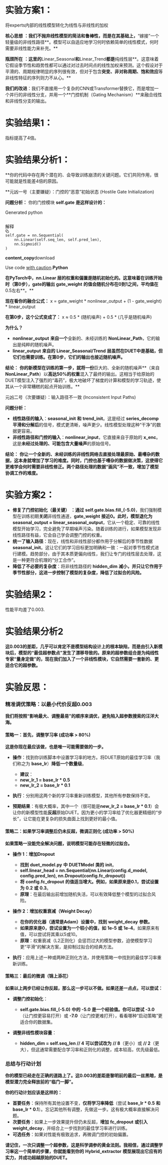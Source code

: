 # 实验方案1：

将experts内部的线性模型转化为线性与非线性的加权

**核心思想** **：我们不抛弃线性模型的简洁和鲁棒性，而是在其基础上，**“嫁接”一个轻量级的非线性路径**。模型可以自适应地学习何时依赖简单的线性模式，何时需要非线性能力来补充。**

**瓶颈所在** **：这里的**Linear_Seasonal**和**Linear_Trend**都是**纯线性层**。这意味着它假设季节性和趋势性都可以通过对过去时间点的线性加权来预测。这个假设对于平滑的、周期规律明显的序列很有效，但对于包含**突变、非对称周期、饱和效应**等非线性特征的序列则力不从心。**

  **我们的改进**：我们不直接用一个复杂的CNN或Transformer替换它，而是增加一个并行的非线性分支，并用一个**门控机制（Gating Mechanism）**来融合线性和非线性分支的输出。

# 实验结果1：

指标提高了4倍。

# 实验结果分析1：

**你的代码中存在两个潜在的、会导致训练崩溃的关键问题。它们共同作用，很可能就是性能差4倍的原因。

**元凶一号（主要嫌疑）：门控的“恶意”初始状态 (Hostile Gate Initialization)

**问题分析：**
你的门控模块 **self.gate** **是这样设计的：**

Generated python

<pre _ngcontent-ng-c2822838050=""><sider-code-explain id="sider-code-explain" data-gpts-theme="light"><div class="chat-gpt-quick-query-container"></div></sider-code-explain><sider-code-explain id="sider-code-explain" data-gpts-theme="light"><div class="chat-gpt-quick-query-container"></div></sider-code-explain><sider-code-explain id="sider-code-explain" data-gpts-theme="light"><div class="chat-gpt-quick-query-container"></div></sider-code-explain><sider-code-explain id="sider-code-explain" data-gpts-theme="light"><div class="chat-gpt-quick-query-container"><div class="css-18jo2e4 ant-app"><div class="sider-code-explain-button-wrapper-common"><div class="absolute right-0 top-2 pr-2 h-[28px]"><div class="sider-code-explain-button"><div class="button explain-button"><svg xmlns="http://www.w3.org/2000/svg" width="12" height="12" viewBox="0 0 12 12" fill="none" color="var(--gpts-primary-color5)" class="cursor-move"><path d="M3.85036 0.5C4.79885 0.5 5.58197 1.22323 5.7 2.15926L5.7 2.33333H3.96C3.91825 2.33333 3.8778 2.34811 3.84557 2.37515L3.1186 2.98494C3.0644 2.95896 3.00386 2.94444 2.94 2.94444C2.70804 2.94444 2.52 3.13597 2.52 3.37222C2.52 3.60848 2.70804 3.8 2.94 3.8C3.17196 3.8 3.36 3.60848 3.36 3.37222C3.36 3.33627 3.35564 3.30135 3.34744 3.26798L4.0245 2.7H5.7V5.81667L2.29959 5.81668C2.23218 5.67215 2.08755 5.57222 1.92 5.57222C1.68804 5.57222 1.5 5.76374 1.5 6C1.5 6.23626 1.68804 6.42778 1.92 6.42778C2.08753 6.42778 2.23214 6.32788 2.29956 6.18338L5.7 6.18333V9.3H4.0245L3.34744 8.73202C3.35564 8.69865 3.36 8.66373 3.36 8.62778C3.36 8.39152 3.17196 8.2 2.94 8.2C2.70804 8.2 2.52 8.39152 2.52 8.62778C2.52 8.86403 2.70804 9.05556 2.94 9.05556C3.00386 9.05556 3.0644 9.04104 3.1186 9.01507L3.84557 9.62486C3.8778 9.65189 3.91825 9.66667 3.96 9.66667H5.7L5.7 9.84081C5.56862 10.7789 4.77498 11.5 3.82028 11.5C2.94028 11.5 2.20038 10.8873 1.98704 10.0569C1.34869 9.77277 0.902428 9.12258 0.902428 8.36592C0.902428 8.18753 0.927234 8.01505 0.973548 7.85189C0.40281 7.54883 0.0105685 6.94346 0.000210217 6.24351L0 6.18333C0 5.41779 0.460684 4.76184 1.11509 4.48738C0.994666 4.26236 0.920402 4.00782 0.905295 3.73711L0.903637 3.70063C0.901225 3.66277 0.9 3.62459 0.9 3.58611C0.9 2.82761 1.37605 2.18236 2.04044 1.94339C2.24247 1.11435 2.97618 0.5 3.85036 0.5Z" fill="url(#paint0_linear_27482_345)"></path><path fill-rule="evenodd" clip-rule="evenodd" d="M9.96456 1.96459C9.76998 1.12482 9.03124 0.5 8.14964 0.5C7.20115 0.5 6.41803 1.22323 6.3 2.15926V9.84081C6.43138 10.7789 7.22502 11.5 8.17972 11.5C9.05972 11.5 9.79962 10.8873 10.013 10.0569C10.6513 9.77277 11.0976 9.12258 11.0976 8.36592C11.0976 8.18753 11.0728 8.01505 11.0265 7.85189C11.6049 7.54474 12 6.92704 12 6.21508C12 5.57445 11.6801 5.01014 11.1946 4.67986C11.1923 4.71546 11.18 4.75077 11.1569 4.78104C10.7954 5.25518 10.3869 5.55356 9.93722 5.67563C9.92895 5.69781 9.92086 5.72194 9.91316 5.74787C9.87484 5.87697 9.85491 6.02082 9.86225 6.17511C9.86838 6.30374 9.89347 6.43433 9.94039 6.56613C9.97445 6.66182 9.92612 6.7676 9.83244 6.80239C9.73877 6.83719 9.63521 6.78782 9.60115 6.69214C9.54165 6.52501 9.50956 6.35799 9.50171 6.19303C9.49402 6.03155 9.50952 5.87887 9.54232 5.7375C9.08808 5.75843 8.5973 5.61672 8.07516 5.31207C7.98861 5.26157 7.95852 5.14896 8.00796 5.06055C8.0574 4.97214 8.16764 4.9414 8.2542 4.9919L8.28619 5.01036C9.33989 5.6115 10.1827 5.41424 10.8745 4.50666C11.0165 4.24875 11.0976 3.95108 11.0976 3.63408C11.0976 2.86967 10.6264 2.21766 9.96456 1.96459ZM7.19744 8.17638C7.16044 8.08184 7.20547 7.97455 7.29803 7.93676C7.38728 7.90031 7.48813 7.94178 7.5284 8.02956L7.53261 8.03945L7.54036 8.05596C7.55621 8.08804 7.57973 8.12658 7.61133 8.16707C7.66331 8.23368 7.72691 8.29167 7.80286 8.336C7.98858 8.44439 8.23087 8.46371 8.55015 8.35513C8.812 8.18204 9.13778 8.09956 9.52397 8.11096C9.62361 8.1139 9.70205 8.19879 9.69917 8.30057C9.69629 8.40234 9.61318 8.48246 9.51354 8.47952C8.80323 8.45855 8.38445 8.80328 8.21473 9.5549C8.19233 9.65411 8.09543 9.71599 7.9983 9.69311C7.90117 9.67023 7.84059 9.57125 7.86299 9.47203C7.92233 9.20926 8.01105 8.98341 8.12818 8.79544C7.94027 8.79075 7.77186 8.74257 7.62378 8.65613C7.416 8.53487 7.28296 8.36439 7.20788 8.20063L7.20617 8.19688L7.19744 8.17638ZM8.02006 2.2206C7.92041 2.22299 7.84152 2.30744 7.84386 2.40923C7.85146 2.73981 7.92127 3.02366 8.05119 3.25867C7.74353 3.28089 7.44304 3.44657 7.16965 3.77947C7.10559 3.85748 7.11557 3.97376 7.19194 4.03919C7.26831 4.10463 7.38215 4.09444 7.44621 4.01643C7.66926 3.74482 7.8908 3.62984 8.10864 3.62496C8.19609 3.623 8.27985 3.63924 8.35798 3.66899C8.40549 3.68708 8.44509 3.70773 8.47485 3.72689L8.48981 3.73697L8.49909 3.74369C8.50316 3.74646 8.50731 3.74904 8.51155 3.75137C8.71609 3.88513 8.96654 3.97924 9.26145 4.03229C9.35962 4.04995 9.45322 3.98297 9.47051 3.8827C9.48779 3.78242 9.42223 3.68682 9.32406 3.66916C9.07406 3.62419 8.86754 3.5481 8.70293 3.43938L8.6869 3.42798L8.66847 3.41569C8.36627 3.19978 8.2154 2.865 8.20473 2.40058C8.20239 2.29879 8.11971 2.21821 8.02006 2.2206Z" fill="url(#paint1_linear_27482_345)"></path><defs><linearGradient id="paint0_linear_27482_345" x1="10.2109" y1="11.204" x2="1.01089" y2="2.40599" gradientUnits="userSpaceOnUse"></linearGradient><linearGradient id="paint1_linear_27482_345" x1="10.2109" y1="11.204" x2="1.01089" y2="2.40599" gradientUnits="userSpaceOnUse"></linearGradient></defs></svg><div class="">解释</div></div><div class="inline-flex-center cursor-pointer text-[--gpts-primary-content-text-color] button copy-button"><svg xmlns="http://www.w3.org/2000/svg" width="12" height="12" viewBox="0 0 14 14" fill="none"><path fill-rule="evenodd" clip-rule="evenodd" d="M1.1665 2.91663C1.1665 1.95013 1.95001 1.16663 2.9165 1.16663H7.58317C8.54967 1.16663 9.33317 1.95013 9.33317 2.91663V3.49996C9.33317 3.82213 9.072 4.08329 8.74984 4.08329C8.42767 4.08329 8.1665 3.82213 8.1665 3.49996V2.91663C8.1665 2.59446 7.90534 2.33329 7.58317 2.33329H2.9165C2.59434 2.33329 2.33317 2.59446 2.33317 2.91663V7.58329C2.33317 7.90546 2.59434 8.16663 2.9165 8.16663H3.49984C3.822 8.16663 4.08317 8.42779 4.08317 8.74996C4.08317 9.07213 3.822 9.33329 3.49984 9.33329H2.9165C1.95001 9.33329 1.1665 8.54979 1.1665 7.58329V2.91663ZM4.6665 6.41663C4.6665 5.45013 5.45001 4.66663 6.4165 4.66663H11.0832C12.0497 4.66663 12.8332 5.45013 12.8332 6.41663V11.0833C12.8332 12.0498 12.0497 12.8333 11.0832 12.8333H6.4165C5.45001 12.8333 4.6665 12.0498 4.6665 11.0833V6.41663ZM6.4165 5.83329C6.09434 5.83329 5.83317 6.09446 5.83317 6.41663V11.0833C5.83317 11.4055 6.09434 11.6666 6.4165 11.6666H11.0832C11.4053 11.6666 11.6665 11.4055 11.6665 11.0833V6.41663C11.6665 6.09446 11.4053 5.83329 11.0832 5.83329H6.4165Z" fill="currentColor"></path></svg></div><div class="vertical-divider"></div></div></div></div></div></div></sider-code-explain><code _ngcontent-ng-c2822838050="">self.gate = nn.Sequential(
    nn.Linear(self.seq_len, self.pred_len),
    nn.Sigmoid() 
)</code></pre>

**content_copy**download

Use code [with caution](https://support.google.com/legal/answer/13505487).**Python**

 **在PyTorch中，**nn.Linear **层的权重和偏置是**随机初始化**的。这意味着在训练开始时（第0步），**gate**的输出** **gate_weight** **的值会随机分布在0到1之间，平均值在**0.5左右**。**

 **现在看你的融合公式：**
x = gate_weight * nonlinear_output + (1 - gate_weight) * linear_output

**在第0步，这个公式变成了：**
x ≈ 0.5 * (随机噪声) + 0.5 * (几乎是随机噪声)

**为什么？**

* **nonlinear_output** **来自一个**全新的、未经训练的 **NonLinear_Path**，它的输出是纯粹的随机噪声。
* **linear_output** **来自的** **Linear_Seasonal/Trend** **层虽然在DUET中是基础，但它们也需要训练。在第0步，它们的输出也接近随机噪声。**

 **结论：** **你的新模型在训练的第一步，就将一份**巨大的、全新的随机噪声**（来自**NonLinear_Path**）以**高达50%的权重**混入了最终的输出。这相当于给原始的DUET模型注入了强烈的“毒药”，极大地破坏了梯度的计算和模型的学习轨迹，使其从一个非常糟糕的起点开始训练。**

元凶二号（次要嫌疑）：输入路径不一致 (Inconsistent Input Paths)

**问题分析：**

* **线性路径的输入**：**seasonal_init** **和** **trend_init**。这是经过 **series_decomp** **平滑和分解后**的信号，模式更清晰，噪声更少。线性模型处理这种“干净”的数据更容易。
* **非线性路径和门控的输入**：**nonlinear_input**，它直接来自于原始的 **x_enc**。这是**未经过处理的、可能包含大量噪声**的原始信号。

**结论：** **你让一个全新的、未经训练的非线性网络去直接处理最原始、最嘈杂的数据，这本身就增加了学习的难度。同时，门控也基于嘈杂的数据做决策，这使得它更难学会何时需要非线性修正。两个路径处理的数据“画风”不一致，增加了模型协调工作的难度。**

# 实验方案2：

* **修复了门控初始化（最关键）** **：通过** **self.gate.bias.fill_(-5.0)**，我们强制模型在训练初期**关闭**非线性通道，**gate_weight** **接近0。此时，模型退化为** **seasonal_output ≈ linear_seasonal_output**，它从一个稳定、可靠的线性模型开始学习，完全避免了早期噪声污染。随着训练的进行，如果模型发现非线性路径有益，它会自己学会调整门控的权重。
* **统一了输入路径**：现在，线性和非线性部分都作用于分解后的季节性数据 **seasonal_init**。这让它们的学习目标更加明确和一致：一起对季节性模式进行建模。趋势部分，由于其本质更偏向线性，我们让专门的线性层去处理，这是一种更符合机理的“分工合作”。
* **降低了不必要的复杂度**：将非线性路径的 **hidden_dim** **减小，并只让它作用于季节性部分，这进一步控制了模型的复杂度，降低了过拟合的风险。**


# 实验结果2：

性能平均差了0.003.

# 实验结果分析2

**这0.003的差距，几乎可以肯定不是模型结构设计上的根本缺陷，而是由引入新模块后，**模型的“最佳超参数点”发生了漂移**导致的。原来的超参数组合是为纯线性专家“量身定做”的，现在我们加入了一个非线性模块，它自然需要一套新的、更适合它的超参数。**


# 实验反思：


### 精准调优策略：以最小代价反超0.003

**我们将按照“影响最大、调整最易”的顺序来调优，避免陷入超参数搜索的汪洋大海。**

#### 策略一：首先，调整学习率 (成功率 > 80%)

**这是你现在最应该做，也是唯一可能需要做的一步。**

* **操作**：找到你训练脚本中设置学习率的地方。将DUET原始的最佳学习率（我们称之为 **base_lr**）**降低一个数量级**。

  * **建议**：
  * **new_lr_1 = base_lr * 0.5**
  * **new_lr_2 = base_lr * 0.1**
* **执行**：分别用这两个新的学习率重新训练模型，其他所有参数保持不变。
* **预期结果**：有极大概率，其中一个（很可能是**new_lr_2 = base_lr * 0.1**）会让你的新模型性能**反超**原始DUET。因为更小的学习率给了优化器更精细的“步长”，让它能在更复杂的损失曲面上找到更好的最小值。

#### 策略二：如果学习率调整后仍未反超，微调正则化 (成功率 > 50%)

**如果策略一没能完全解决问题，说明模型可能存在轻微的过拟合。**

* **操作 1：增加Dropout**

  * **找到** **duet_model.py** **中** **DUETModel** **类的** **__init__**。
  * **self.linear_head = nn.Sequential(nn.Linear(config.d_model, config.pred_len), nn.Dropout(config.fc_dropout))**
  * **将** **config.fc_dropout** **的值适当增大。例如，如果原来是0.1，尝试设置为** **0.2** **或** **0.3**。
  * **原理**：在最后输出前增加随机失活，可以有效降低整个模型的过拟合风险。
* **操作 2：增加权重衰减（Weight Decay）**

  * **在你的优化器（通常是Adam）设置中，找到** **weight_decay** **参数。**
  * **如果原来是0，尝试设置为一个较小的值，如** **1e-5** **或** **1e-4**。如果原来有值，可以尝试将其乘以5或10。
  * **原理**：权重衰减（L2正则化）会惩罚过大的模型参数，迫使模型学习更“平滑”的解决方案，是抑制过拟合的经典方法。
* **执行**：应用上述一种或两种正则化方法，并使用策略一中找到的最佳学习率重新训练。

#### 策略三：最后的微调（锦上添花）

**如果以上两步已经让你反超，那么这一步可以不做。如果还差一点点，可以尝试：**

* **调整门控初始化**：

  * **self.gate.bias.fill_(-5.0)** **中的** **-5.0** **是一个经验值。你可以尝试** **-3.0**（让门控更容易打开）或 **-7.0**（让门控更难打开），看看哪种“启动策略”更适合你的数据集。
* **调整非线性模块容量**：

  * **hidden_dim = self.seq_len // 4** **可以尝试改为** **// 8**（更小）或 **// 2**（更大），但这通常需要配合学习率和正则化的调整，成本较高，优先级最低。

### 总结与行动计划

**你的模型已经走在正确的道路上了。这0.003的差距是黎明前的最后一丝黑暗，是模型潜力完全释放前的“临门一脚”。**

**你的行动计划应该是这样的：**

* **首要任务**：保持所有其他设置不变，**仅将学习率降低**（尝试 **base_lr * 0.5** **和** **base_lr * 0.1**）。忘记其他所有调整，先做这一步。这有极大概率直接解决问题。
* **次要任务**：如果上一步效果提升但仍未反超，**增加** **fc_dropout** **或引入** **weight_decay**，并结合上一步找到的最佳学习率进行训练。
* **可选任务**：如果对性能有极致追求，再微调门控的初始偏置。

 **请记住，**一次只调整一个超参数**，这是科学调参的黄金法则。我相信，通过调整学习率这一个简单的步骤，你就能看到你的** **Hybrid_extractor** **模型展现出它应有的实力，并成功超越原始的DUET。**
